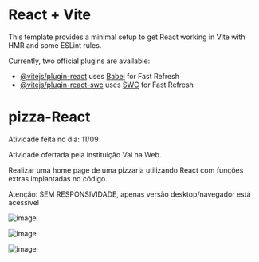 # React + Vite

This template provides a minimal setup to get React working in Vite with HMR and some ESLint rules.

Currently, two official plugins are available:

- [@vitejs/plugin-react](https://github.com/vitejs/vite-plugin-react/blob/main/packages/plugin-react/README.md) uses [Babel](https://babeljs.io/) for Fast Refresh
- [@vitejs/plugin-react-swc](https://github.com/vitejs/vite-plugin-react-swc) uses [SWC](https://swc.rs/) for Fast Refresh
# pizza-React
Atividade feita no dia: 11/09 

Atividade ofertada pela instituição Vai na Web. 

Realizar uma home page de uma pizzaria utilizando React com funções extras implantadas no código.

Atenção: SEM RESPONSIVIDADE, apenas versão desktop/navegador está acessível

![image](https://github.com/TheBILEU/pizza-React/assets/135283567/03526ea2-83ff-41f7-800b-c82f80645d6f)

![image](https://github.com/TheBILEU/pizza-React/assets/135283567/6a2b473a-5eea-4170-b887-04f78dcb77f1)

![image](https://github.com/TheBILEU/pizza-React/assets/135283567/2c974f15-2e32-416b-9bab-36c80e5b3a77)

